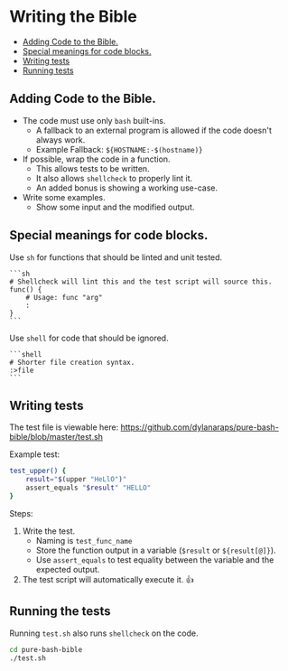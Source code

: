 # Writing the Bible

<!-- vim-markdown-toc GFM -->

* [Adding Code to the Bible.](#adding-code-to-the-bible)
* [Special meanings for code blocks.](#special-meanings-for-code-blocks)
* [Writing tests](#writing-tests)
* [Running tests](#running-the-tests)

<!-- vim-markdown-toc -->

## Adding Code to the Bible.

- The code must use only `bash` built-ins.
    - A fallback to an external program is allowed if the code doesn't
      always work.
    - Example Fallback: `${HOSTNAME:-$(hostname)}`
- If possible, wrap the code in a function.
    - This allows tests to be written.
    - It also allows `shellcheck` to properly lint it.
    - An added bonus is showing a working use-case.
- Write some examples.
    - Show some input and the modified output.


## Special meanings for code blocks.

Use `sh` for functions that should be linted and unit tested.

    ```sh
    # Shellcheck will lint this and the test script will source this.
    func() {
        # Usage: func "arg"
        :
    }
    ```

Use `shell` for code that should be ignored.

    ```shell
    # Shorter file creation syntax.
    :>file
    ```

## Writing tests

The test file is viewable here: https://github.com/dylanaraps/pure-bash-bible/blob/master/test.sh

Example test:

```sh
test_upper() {
    result="$(upper "HeLlO")"
    assert_equals "$result" "HELLO"
}
```

Steps:

1. Write the test.
    - Naming is `test_func_name`
    - Store the function output in a variable (`$result` or `${result[@]}`).
    - Use `assert_equals` to test equality between the variable and the
      expected output.
2. The test script will automatically execute it. :+1:


## Running the tests

Running `test.sh` also runs `shellcheck` on the code.

```sh
cd pure-bash-bible
./test.sh
```
